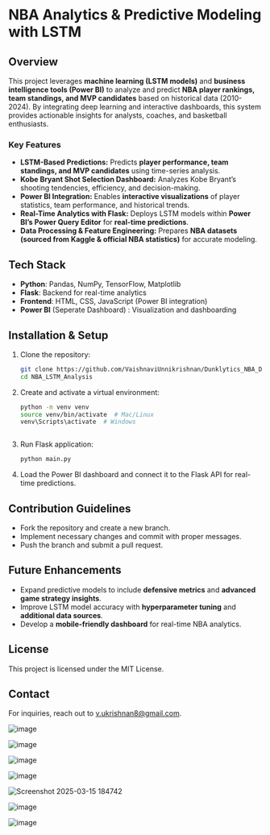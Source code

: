 # NBA Analytics & Predictive Modeling with LSTM

## Overview
This project leverages **machine learning (LSTM models)** and **business intelligence tools (Power BI)** to analyze and predict **NBA player rankings, team standings, and MVP candidates** based on historical data (2010-2024). By integrating deep learning and interactive dashboards, this system provides actionable insights for analysts, coaches, and basketball enthusiasts.

### **Key Features**
- **LSTM-Based Predictions:** Predicts **player performance, team standings, and MVP candidates** using time-series analysis.
- **Kobe Bryant Shot Selection Dashboard:** Analyzes Kobe Bryant’s shooting tendencies, efficiency, and decision-making.
- **Power BI Integration:** Enables **interactive visualizations** of player statistics, team performance, and historical trends.
- **Real-Time Analytics with Flask:** Deploys LSTM models within **Power BI’s Power Query Editor** for **real-time predictions**.
- **Data Processing & Feature Engineering:** Prepares **NBA datasets (sourced from Kaggle & official NBA statistics)** for accurate modeling.

## Tech Stack
- **Python**: Pandas, NumPy, TensorFlow, Matplotlib
- **Flask**: Backend for real-time analytics
- **Frontend**: HTML, CSS, JavaScript (Power BI integration)
- **Power BI** (Seperate Dashboard) : Visualization and dashboarding

## Installation & Setup
1. Clone the repository:
   ```sh
   git clone https://github.com/VaishnaviUnnikrishnan/Dunklytics_NBA_Dashboard.git
   cd NBA_LSTM_Analysis
   ```
2. Create and activate a virtual environment:
   ```sh
   python -m venv venv
   source venv/bin/activate  # Mac/Linux
   venv\Scripts\activate  # Windows
   ```

   ```
3. Run Flask application:
   ```sh
   python main.py
   ```
4. Load the Power BI dashboard and connect it to the Flask API for real-time predictions.

## Contribution Guidelines
- Fork the repository and create a new branch.
- Implement necessary changes and commit with proper messages.
- Push the branch and submit a pull request.

## Future Enhancements
- Expand predictive models to include **defensive metrics** and **advanced game strategy insights**.
- Improve LSTM model accuracy with **hyperparameter tuning** and **additional data sources**.
- Develop a **mobile-friendly dashboard** for real-time NBA analytics.

## License
This project is licensed under the MIT License.

## Contact
For inquiries, reach out to v.ukrishnan8@gmail.com.


![image](https://github.com/user-attachments/assets/499df214-8373-4ee5-98bf-89267ca01184)

![image](https://github.com/user-attachments/assets/24a04213-275e-42a3-a596-17c15a1bada9)

![image](https://github.com/user-attachments/assets/596769fd-ece0-4e66-9da1-e36ff7c1b756)

![image](https://github.com/user-attachments/assets/6f167809-41d5-4521-b9f3-cc1a926bb684)

![Screenshot 2025-03-15 184742](https://github.com/user-attachments/assets/0583f630-db2e-461a-a50b-9febad75c561)

![image](https://github.com/user-attachments/assets/cd753c31-bbae-485d-b61b-60ad7b860751)

![image](https://github.com/user-attachments/assets/474e824b-8b0e-4152-93cf-b2d0c2f4b08d)





